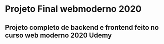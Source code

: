 # Projeto Final webmoderno 2020
## Projeto completo de backend e frontend feito no curso web moderno 2020 Udemy
